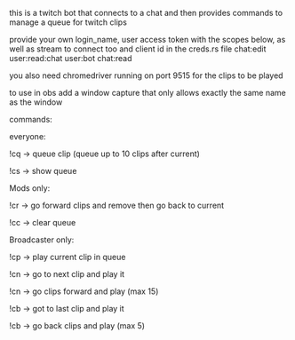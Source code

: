this is a twitch bot that connects to a chat and then provides commands to manage a queue for twitch clips

provide your own login_name, user access token with the scopes below, as well as stream to connect too and client id in the creds.rs file
chat:edit
user:read:chat
user:bot
chat:read

you also need chromedriver running on port 9515 for the clips to be played

to use in obs add a window capture that only allows exactly the same name as the window

commands:

everyone:

!cq <link> -> queue clip (queue up to 10 clips after current)

!cs -> show queue


Mods only:

!cr <number> -> go forward <number> clips and remove then go back to current

!cc -> clear queue


Broadcaster only:

!cp -> play current clip in queue


!cn -> go to next clip and play it

!cn <number> -> go <number> clips forward and play (max 15)


!cb -> got to last clip and play it

!cb <number> -> go back <number> clips and play (max 5)